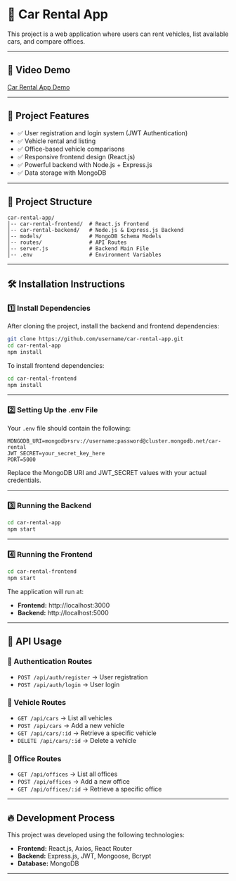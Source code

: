 # 🚗 Car Rental App 

This project is a web application where users can rent vehicles, list available cars, and compare offices.

---

## 🎥 Video Demo

[Car Rental App Demo](https://youtu.be/JIPjPz7okjQ)

---

## 📌 Project Features

- ✅ User registration and login system (JWT Authentication)
- ✅ Vehicle rental and listing
- ✅ Office-based vehicle comparisons
- ✅ Responsive frontend design (React.js)
- ✅ Powerful backend with Node.js + Express.js
- ✅ Data storage with MongoDB

---

## 📂 Project Structure

```plaintext
car-rental-app/
│-- car-rental-frontend/  # React.js Frontend
│-- car-rental-backend/   # Node.js & Express.js Backend
│-- models/               # MongoDB Schema Models
│-- routes/               # API Routes
│-- server.js             # Backend Main File
│-- .env                  # Environment Variables
```

---

## 🛠 Installation Instructions

### 1️⃣ Install Dependencies

After cloning the project, install the backend and frontend dependencies:

```bash
git clone https://github.com/username/car-rental-app.git
cd car-rental-app
npm install
```

To install frontend dependencies:

```bash
cd car-rental-frontend
npm install
```

---

### 2️⃣ Setting Up the .env File

Your `.env` file should contain the following:

```env
MONGODB_URI=mongodb+srv://username:password@cluster.mongodb.net/car-rental
JWT_SECRET=your_secret_key_here
PORT=5000
```

Replace the MongoDB URI and JWT_SECRET values with your actual credentials.

---

### 3️⃣ Running the Backend

```bash
cd car-rental-app
npm start
```

---

### 4️⃣ Running the Frontend

```bash
cd car-rental-frontend
npm start
```

The application will run at:

- **Frontend:** http://localhost:3000  
- **Backend:** http://localhost:5000  

---

## 📌 API Usage

### 🔐 Authentication Routes

- `POST /api/auth/register` → User registration
- `POST /api/auth/login` → User login

### 🚗 Vehicle Routes

- `GET /api/cars` → List all vehicles
- `POST /api/cars` → Add a new vehicle
- `GET /api/cars/:id` → Retrieve a specific vehicle
- `DELETE /api/cars/:id` → Delete a vehicle

### 🏢 Office Routes

- `GET /api/offices` → List all offices
- `POST /api/offices` → Add a new office
- `GET /api/offices/:id` → Retrieve a specific office

---


## 🔥 Development Process

This project was developed using the following technologies:

- **Frontend:** React.js, Axios, React Router
- **Backend:** Express.js, JWT, Mongoose, Bcrypt
- **Database:** MongoDB

---
